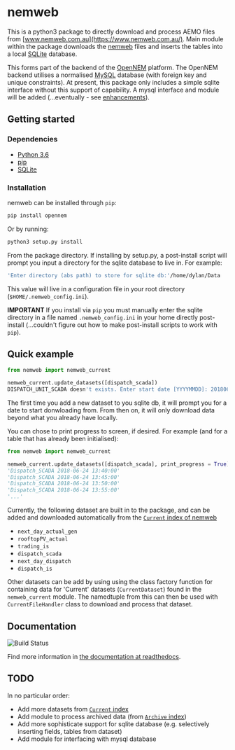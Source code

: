 # nemweb
This is a python3 package to directly download and process AEMO files from
[www.nemweb.com.au](https://www.nemweb.com.au/). Main module within the package
downloads the [nemweb](https://www.nemweb.com.au/) files and inserts the tables
into a local [SQLite](https://www.sqlite.org/) database.

This forms part of the backend of the
[OpenNEM](https://opennem.org.au/#/all-regions) platform. The OpenNEM backend
utilises a normalised [MySQL](https://www.mysql.com/) database (with foreign
key and unique constraints). At present, this package only includes a simple
sqlite interface without this support of capability. A mysql interface and
module will be added (...eventually - see
[enhancements](https://github.com/opennem/nemweb/issues?q=label%3Aenhancement)).

## Getting started

### Dependencies

*   [Python 3.6](https://www.python.org/downloads/)
*   [pip](https://pypi.org/project/pip/)
*   [SQLite](https://www.sqlite.org/)

### Installation

nemweb can be installed through `pip`:

```bash
pip install opennem
```

Or by running:

```bash
python3 setup.py install
```

From the package directory. If installing by setup.py, a post-install script
will prompt you input a directory for the sqlite database to live in. For
example:

```bash
'Enter directory (abs path) to store for sqlite db:'/home/dylan/Data
```

This value will live in a configuration file in your root directory
(`$HOME/.nemweb_config.ini`).

**IMPORTANT** If you install via `pip` you must manually enter the sqlite
directory in a file named `.nemweb_config.ini` in your home directly post-
install (...couldn't figure out how to make post-install scripts to work with
`pip`).

## Quick example

```python
from nemweb import nemweb_current

nemweb_current.update_datasets([dispatch_scada])
DISPATCH_UNIT_SCADA doesn't exists. Enter start date [YYYYMMDD]: 20180624
```

The first time you add a new dataset to you sqlite db, it will prompt you for a date to start donwloading from. From then on, it will only download data beyond what you already have locally.

You can chose to print progress to screen, if desired. For example (and for a table that has already been initialised):

```python
from nemweb import nemweb_current

nemweb_current.update_datasets([dispatch_scada], print_progress = True)
'Dispatch_SCADA 2018-06-24 13:40:00'
'Dispatch_SCADA 2018-06-24 13:45:00'
'Dispatch_SCADA 2018-06-24 13:50:00'
'Dispatch_SCADA 2018-06-24 13:55:00'
'...'
```

Currently, the following dataset are built in to the package, and can be added
and downloaded automatically from the
[`Current` index of nemweb](http://www.nemweb.com.au/Reports/Current/)

*   `next_day_actual_gen`
*   `rooftopPV_actual`
*   `trading_is`
*   `dispatch_scada`
*   `next_day_dispatch`
*   `dispatch_is`

Other datasets can be add by using using the class factory function for
containing data for 'Current' datasets (`CurrentDataset`) found in the
`nemweb_current` module.  The namedtuple from this can then be used with
`CurrentFileHandler` class to download and process that dataset.

## Documentation

![Build Status](https://readthedocs.org/projects/nemweb/badge/?version=latest)

Find more information in [the documentation at readthedocs](https://nemweb.readthedocs.io/en/latest/nemweb.html).

## TODO

In no particular order:

*   Add more datasets from [`Current` index](http://www.nemweb.com.au/Reports/Current/)
*   Add module to process archived data (from [`Archive` index](http://www.nemweb.com.au/Reports/ARCHIVE/))
*   Add more sophisticate support for sqlite database (e.g. selectively
    inserting fields, tables from dataset)
*   Add module for interfacing with mysql database
